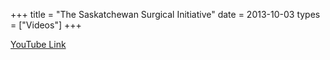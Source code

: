 +++
title = "The Saskatchewan Surgical Initiative"
date = 2013-10-03
types = ["Videos"]
+++
[](/files/full/780-TheSaskatchewanSurgicalInitiative.mp4)

[YouTube Link](https://www.youtube.com/watch?v=BkVVFiwmO3E)

